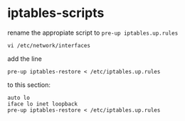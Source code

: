 iptables-scripts
================

rename the appropiate script to ```pre-up iptables.up.rules```

```vi /etc/network/interfaces```


add the line

```pre-up iptables-restore < /etc/iptables.up.rules```

to this section:
````
auto lo
iface lo inet loopback
pre-up iptables-restore < /etc/iptables.up.rules
````
